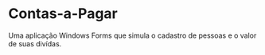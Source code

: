 # Contas-a-Pagar
Uma aplicação Windows Forms que simula o cadastro de pessoas e o valor de suas divídas.
